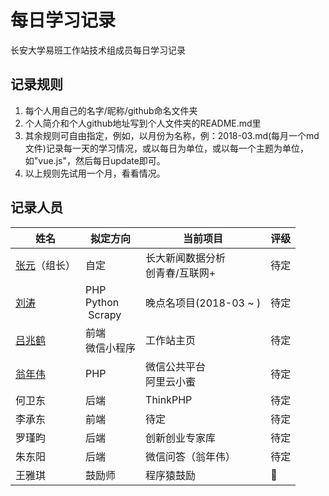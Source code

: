 # 每日学习记录

长安大学易班工作站技术组成员每日学习记录

## 记录规则

1. 每个人用自己的名字/昵称/github命名文件夹
2. 个人简介和个人github地址写到个人文件夹的README.md里
3. 其余规则可自由指定，例如，以月份为名称，例：2018-03.md(每月一个md文件)记录每一天的学习情况，或以每日为单位，或以每一个主题为单位，如"vue.js"，然后每日update即可。
4. 以上规则先试用一个月，看看情况。


## 记录人员

| 姓名 | 拟定方向 | 当前项目 | 评级 |
| --- | --- | --- | --- |
| [张元](https://github.com/zhangyuan1997)（组长） | 自定 | 长大新闻数据分析 <br>创青春/互联网+ | 待定 |
| [刘涛](https://github.com/chdliutao) | PHP <br> Python <br> Scrapy| 晚点名项目(2018-03 ~ ) | 待定 |
| [吕兆鹤](https://github.com/lvzhaohe) | 前端 <br>微信小程序 | 工作站主页 | 待定 |
| [翁年伟](https://github.com/111ANY) | PHP | 微信公共平台<br>阿里云小蜜 | 待定 |
| 何卫东 | 后端 | ThinkPHP | 待定 |
| 李承东 | 前端 | 待定 | 待定 |
| 罗瑾昀 | 后端 | 创新创业专家库 | 待定 |
| 朱东阳 | 后端 | 微信问答（翁年伟） | 待定 |
| 王雅琪 | 鼓励师 | 程序猿鼓励 | 💯 |



